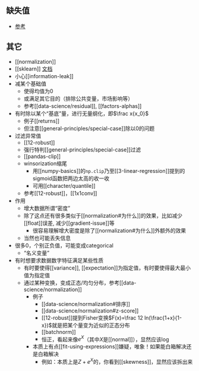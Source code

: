 ## 缺失值
- [参考](https://zhuanlan.zhihu.com/p/137175585)
## 其它
- [[normalization]]
- [[sklearn]] [文档](https://scikit-learn.org/stable/modules/preprocessing.html#preprocessing)
- 小心[[information-leak]]
- 减某个基础值
  - 使得均值为0
  - 或满足其它目的（排除公共变量，市场影响等）
  - 参考[[data-science/residual]], [[factors-alphas]]
- 有时除以某个“基底”量，进行无量纲化，即$\frac x{x_0}$
  - 例子[[returns]]
  - 但注意[[general-principles/special-case]]除以0的问题
- 过滤异常值
  - [[12-robust]]
  - 强行特判[[general-principles/special-case]]过滤
  - [[pandas-clip]]
  - winsorization缩尾
    - 用[[numpy-basics]]的`np.clip`乃至[[3-linear-regression]]提到的sigmoid函数把两边太高的收一收
    - 可用[[character/quantile]]
  - 参考[[12-robust]]，[[1x1conv]]
- 作用
  - 增大数据所谓“密度”
  - 除了这点还有很多类似于[[normalization#为什么]]的效果，比如减少[[float]]误差, 减少[[gradient-issue]]等
    - 很容易理解增大密度是除了[[normalization#为什么]]外额外的效果
  - 当然也可能丢失信息
- 很多0，个别正负值，可能变成categorical
  - “名义变量”
- 有时想要求数据数字特征满足某些性质
  - 有时要使得[[variance]], [[expectation]]为指定值，有时要使得最大最小值为指定值
  - 通过某种变换，变成正态/均匀分布，参考[[data-science/normalization]]
    - 例子
      - [[data-science/normalization#排序]]
      - [[data-science/normalization#z-score]]
      - [[12-robust]]提到Fisher变换$F(x)=\frac 12 ln(\frac{1+x}{1-x})$就是把某个量变为近似的正态分布
      - [[batchnorm]]
      - 恒正，看起来像$e^X$（其中$X$是[[normal]]），显然应该log
    - 本质上有点[[fit-using-expressions]]嫌疑，唯象！如果能白箱解决还是白箱解决
      - 例如：本质上是$Z+e^X$的，你看到[[skewness]]，显然应该拆出来
      